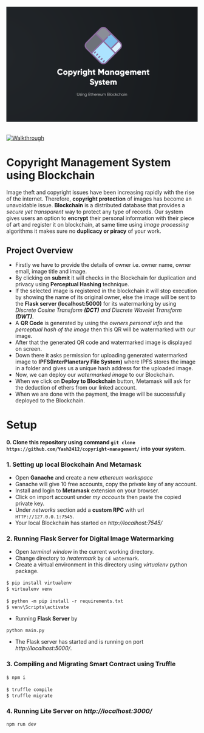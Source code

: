 ![Poster](https://github.com/Yash2412/copyright-management/blob/master/src/img/Poster_new.png)

<br>
<div align="left">
  <a href="https://youtu.be/P6CPhB73_28"><img src="https://seeklogo.com/images/Y/youtube-2017-logo-D185B4FEFA-seeklogo.com.png" alt="Walkthrough" width="100"></a>
</div>

# Copyright Management System using Blockchain

Image theft and copyright issues have been increasing rapidly with the rise of the internet. Therefore, **copyright protection** of images has become an unavoidable issue. 
**Blockchain** is a distributed database that provides a *secure yet transparent* way to protect any type of records.
Our system gives users an option to **encrypt** their personal information with their piece of art and register it on blockchain, at same time using *image processing* algorithms it makes sure no **duplicacy or piracy** of your work.

## Project Overview
- Firstly we have to provide the details of owner  i.e. owner name, owner email, image title and image.
- By clicking on **submit** it will checks in the Blockchain for duplication and privacy using **Perceptual Hashing** technique.
- If the selected image is registered in the blockchain it will stop execution by showing the name of its original owner, else the image will be sent to the **Flask server (localhost:5000)** for its watermarking by using *Discrete Cosine Transform **(DCT)** and Discrete Wavelet Transform **(DWT)***.
- A **QR Code** is generated by using the *owners personal info* and the *perceptual hash of the image* then this QR will be watermarked with our image.
- After that the generated QR code and watermarked image is displayed on screen.
- Down there it asks permission for uploading generated watermarked image to **IPFS(InterPlanetary File System)** where IPFS stores the image in a folder and gives us a unique  hash address for the uploaded image.
- Now, we can deploy our *watermarked image* to our Blockchain.
- When we click on **Deploy to Blockchain** button, Metamask will ask for the deduction of ethers from our linked account.
- When we are done with the payment, the image will be successfully deployed to the Blockchain.

# Setup
#### 0. Clone this repository using command `git clone https://github.com/Yash2412/copyright-management/` into your system.
### 1. Setting up local Blockchain And Metamask
- Open **Ganache** and create a new *ethereum workspace*
- Ganache will give 10 free accounts, copy the private key of any account.
- Install and login to **Metamask** extension on your browser.
- Click on import account under *my accounts* then paste the copied private key.
- Under *networks* section add a **custom RPC** with url `HTTP://127.0.0.1:7545`.
- Your local Blockchain has started on *http://localhost:7545/* 

### 2. Running Flask Server for Digital Image Watermarking
- Open *terminal window* in the current working directory.
- Change directory to */watermark* by `cd watermark`.
- Create a virtual environment in this directory using *virtualenv* python package.
```
$ pip install virtualenv
$ virtualenv venv

$ python -m pip install -r requirements.txt
$ venv\Scripts\activate
```
- Running **Flask Server** by
```
python main.py
```
- The Flask server has started and is running on port *http://localhost:5000/*.

### 3. Compiling and Migrating Smart Contract using Truffle
```
$ npm i

$ truffle compile
$ truffle migrate
```

### 4. Running Lite Server on *http://localhost:3000/*
```
npm run dev
```
